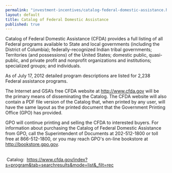 ```yaml
---
permalink: "investment-incentives/catalog-federal-domestic-assistance.html"
layout: default
title: Catalog of Federal Domestic Assistance
published: true
---
```


<P>Catalog of Federal Domestic Assistance (CFDA) provides a full listing of all Federal programs available to State and local governments (including the District of Columbia); federally-recognized Indian tribal governments; Territories (and possessions) of the United States; domestic public, quasi- public, and private profit and nonprofit organizations and institutions; specialized groups; and individuals.</p>
<P>As of July 17, 2012 detailed program descriptions are listed for 2,238 Federal assistance programs.</p>
<P>The Internet and GSA’s free CFDA website at <A href="http://www.cfda.gov/">http://www.cfda.gov</a> will be the primary means of disseminating the Catalog. The CFDA website will also contain a PDF file version of the Catalog that, when printed by any user, will have the same layout as the printed document that the Government Printing Office (GPO) has provided. </p>
<P>GPO will continue printing and selling the CFDA to interested buyers. For information about purchasing the Catalog of Federal Domestic Assistance from GPO, call the Superintendent of Documents at 202-512-1800 or toll free at 866-512-1800, or you may reach GPO's on-line bookstore at <A href="http://bookstore.gpo.gov/">http://bookstore.gpo.gov</a>. </p>
<P><BR />&nbsp;Catalog:&nbsp; <A href="https://www.cfda.gov/index?s=program&amp;tab=searchresults&amp;mode=list&amp;_filt=rec">https://www.cfda.gov/index?s=program&amp;tab=searchresults&amp;mode=list&amp;_filt=rec</a></p> 
